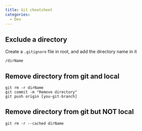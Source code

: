 ```yaml
---
title: Git cheatsheet
categories: 
  - Dev
---
```


## Exclude a directory
Create a `.gitignore` file in root, and add the directory name in it
```
/dirName
```

## Remove directory from git and local
```
git rm -r dirName
git commit -m "Remove directory"
git push origin [you-git-branch]
```

## Remove directory from git but NOT local
```
git rm -r --cached dirName
```
